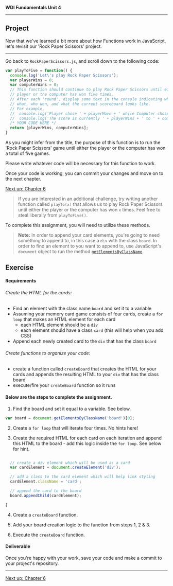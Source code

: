 **WDI Fundamentals Unit 4**

---

## Project

Now that we've learned a bit more about how Functions work in JavaScript, let's revisit our 'Rock Paper Scissors' project.

---


Go back to `RockPaperScissors.js`, and scroll down to the following code:

```javascript
var playToFive = function() {
  console.log('Let\'s play Rock Paper Scissors');
  var playerWins = 0;
  var computerWins = 0;
  // This function should continue to play Rock Paper Scissors until either the
  // player or the computer has won five times.
  // After each 'round', display some text in the console indicating who played
  // what, who won, and what the current scoreboard looks like.
  // For example,
  //  console.log('Player chose ' + playerMove + ' while Computer chose ' + computerMove);
  //  console.log('The score is currently ' + playerWins + ' to ' + computerWins + '\n');
  /* YOUR CODE HERE */
  return [playerWins, computerWins];
}
```

As you might infer from the title, the purpose of this function is to run the 'Rock Paper Scissors' game until either the player or the computer has won a total of five games.

Please write whatever code will be necessary for this function to work.

Once your code is working, you can commit your changes and move on to the next chapter.

[Next up: Chapter 6](../06_chapter/intro.md)

> If you are interested in an additional challenge, try writing another function called `playTo(x)` that allows us to play Rock Paper Scissors until either the player or the computer has won `x` times. Feel free to steal liberally from `playToFive()`.

To complete this assignment, you will need to utilize these methods.

>**Note:** In order to append your card elements, you're going to need something to append to, in this case a `div` with the class `board`. In order to find an element to you want to append to, use JavaScript's `document` object to run the method [`getElementsByClassName`](http://www.w3schools.com/jsref/met_document_getelementsbyclassname.asp).

## Exercise

#### Requirements

###### Create the HTML for the cards:

- Find an element with the class name `board` and set it to a variable
- Assuming your memory card game consists of four cards, create a `for loop` that makes an HTML element for each card
  - each HTML element should be a `div`
  - each element should have a class `card` (this will help when you add CSS)
- Append each newly created card to the `div` that has the class `board`

###### Create functions to organize your code:

- create a function called `createBoard` that creates the HTML for your cards and appends the resulting HTML to your `div` that has the class board
- execute/fire your `createBoard` function so it runs

#### Below are the steps to complete the assignment.

1) Find the board and set it equal to a variable. See below.

```js
var board = document.getElementsByClassName('board')[0];
```

2) Create a `for loop` that will iterate four times. No hints here!


3) Create the required HTML for each card on each iteration and append this HTML to the board - add this logic inside the `for loop`. See below for hint.

```js

  // create a div element which will be used as a card
  var cardElement = document.createElement('div');

  // add a class to the card element which will help link styling
  cardElement.className = 'card';

  // append the card to the board
  board.appendChild(cardElement);

}
```

4) Create a `createBoard` function.

5) Add your board creation logic to the function from steps 1, 2 & 3.

6) Execute the `createBoard` function.

#### Deliverable

Once you're happy with your work, save your code and make a commit to your project's repository.

---
[Next up: Chapter 6](../05_chapter/intro.md)
